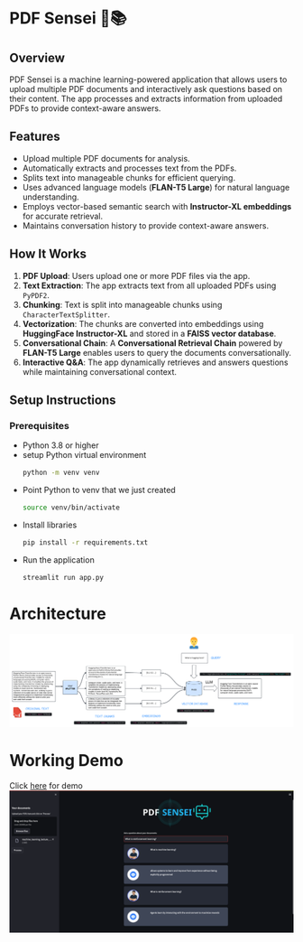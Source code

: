 # PDF Sensei 🥷📚

## Overview

PDF Sensei is a machine learning-powered application that allows users to upload multiple PDF documents and interactively ask questions based on their content. The app processes and extracts information from uploaded PDFs to provide context-aware answers.

## Features

- Upload multiple PDF documents for analysis.
- Automatically extracts and processes text from the PDFs.
- Splits text into manageable chunks for efficient querying.
- Uses advanced language models (**FLAN-T5 Large**) for natural language understanding.
- Employs vector-based semantic search with **Instructor-XL embeddings** for accurate retrieval.
- Maintains conversation history to provide context-aware answers.

## How It Works

1. **PDF Upload**: Users upload one or more PDF files via the app.
2. **Text Extraction**: The app extracts text from all uploaded PDFs using `PyPDF2`.
3. **Chunking**: Text is split into manageable chunks using `CharacterTextSplitter`.
4. **Vectorization**: The chunks are converted into embeddings using **HuggingFace Instructor-XL** and stored in a **FAISS vector database**.
5. **Conversational Chain**: A **Conversational Retrieval Chain** powered by **FLAN-T5 Large** enables users to query the documents conversationally.
6. **Interactive Q&A**: The app dynamically retrieves and answers questions while maintaining conversational context.

## Setup Instructions

### Prerequisites

- Python 3.8 or higher
- setup Python virtual environment
  ```bash
  python -m venv venv
  ```
- Point Python to venv that we just created
  ```bash
  source venv/bin/activate
  ```
- Install libraries
  ```bash
  pip install -r requirements.txt
  ```
- Run the application
  ```bash
  streamlit run app.py
  ```

# Architecture

![Architecture Diagram](https://raw.githubusercontent.com/akshaychavan7/PDF-SENSEI/refs/heads/main/assets/PDF%20SENSEI%20Architecture.png)

# Working Demo

Click [here](https://youtu.be/0Q2D_QP9nps?si=0_RMW_gFvhF2zGkw) for demo
[![Demo Video](https://raw.githubusercontent.com/akshaychavan7/PDF-SENSEI/refs/heads/main/assets/Thumbnail.png)](https://youtu.be/0Q2D_QP9nps?si=0_RMW_gFvhF2zGkw)
